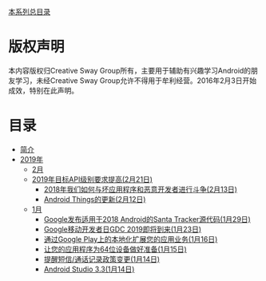 [本系列总目录](https://github.com/CreativeSwayGroup/Android-developers-blog-CN-cover)

版权声明
=======

本内容版权归Creative Sway Group所有，主要用于辅助有兴趣学习Android的朋友学习，未经Creative Sway Group允许不得用于牟利经营。2016年2月3日开始成效，特别在此声明。

# 目录

* [简介](README.md)
* [2019年]()
	* [2月]()
    * [2019年目标API级别要求提高(2月21日)](chapters/2019.2.21.md)
		* [2018年我们如何与坏应用程序和恶意开发者进行斗争(2月13日)](chapters/2019.2.13.md)
		* [Android Things的更新(2月12日)](chapters/2019.2.12.md)
    * [1月]()
   		* [Google发布适用于2018 Android的Santa Tracker源代码(1月29日)](chapters/2019.1.29.md)
   		* [Google移动开发者日GDC 2019即将到来(1月23日)](chapters/2019.1.23.md)
    	* [通过Google Play上的本地化扩展您的应用业务(1月16日)](chapters/2019.1.16.md)
        * [让您的应用程序为64位设备做好准备(1月15日)](chapters/2019.1.15.md)
        * [提醒短信/通话记录政策变更(1月14日)](chapters/2019.1.14.policy.md)
        * [Android Studio 3.3(1月14日)](chapters/2019.1.14.studio.md)
